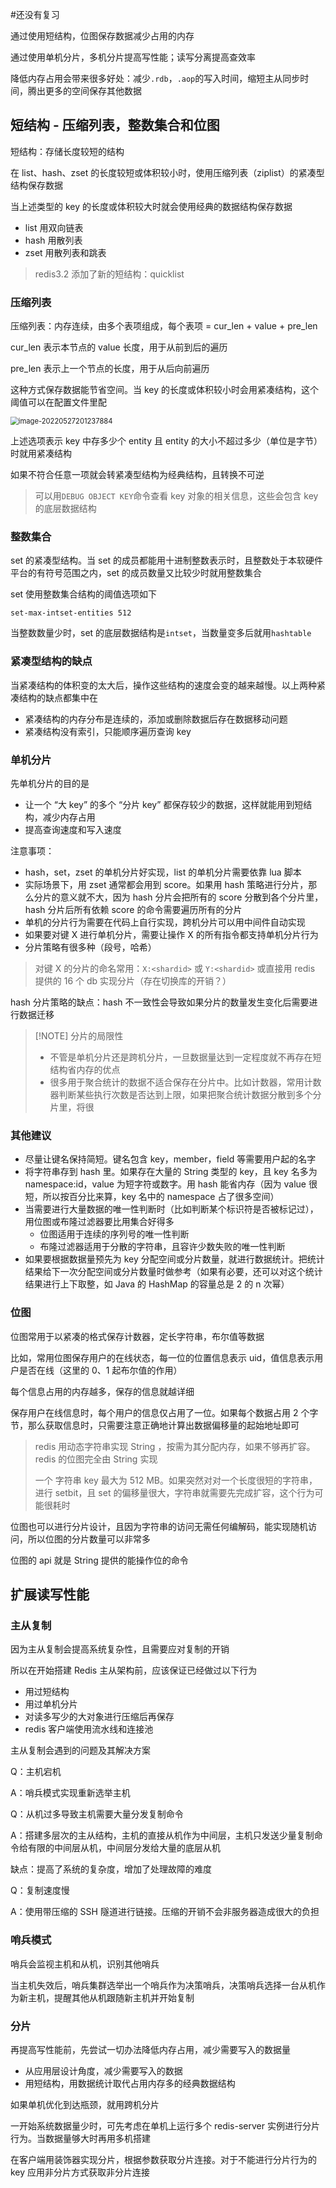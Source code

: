 #还没有复习 

通过使用短结构，位图保存数据减少占用的内存

通过使用单机分片，多机分片提高写性能；读写分离提高查效率



降低内存占用会带来很多好处：减少`.rdb`，`.aop`的写入时间，缩短主从同步时间，腾出更多的空间保存其他数据



## 短结构 - 压缩列表，整数集合和位图

短结构：存储长度较短的结构



在 list、hash、zset 的长度较短或体积较小时，使用压缩列表（ziplist）的紧凑型结构保存数据

当上述类型的 key 的长度或体积较大时就会使用经典的数据结构保存数据

- list 用双向链表
- hash 用散列表
- zset 用散列表和跳表

> redis3.2 添加了新的短结构：quicklist



### 压缩列表



压缩列表：内存连续，由多个表项组成，每个表项 = cur_len + value  + pre_len 

cur_len 表示本节点的 value 长度，用于从前到后的遍历

pre_len 表示上一个节点的长度，用于从后向前遍历

这种方式保存数据能节省空间。当 key 的长度或体积较小时会用紧凑结构，这个阈值可以在配置文件里配

<img src="https://wings-liberty.oss-cn-beijing.aliyuncs.com/note/image-20220527201237884.png" alt="image-20220527201237884" style="zoom: 80%;" />

上述选项表示 key 中存多少个 entity 且 entity 的大小不超过多少（单位是字节）时就用紧凑结构

如果不符合任意一项就会转紧凑型结构为经典结构，且转换不可逆



> 可以用`DEBUG OBJECT KEY`命令查看 key 对象的相关信息，这些会包含 key 的底层数据结构



### 整数集合

set 的紧凑型结构。当 set 的成员都能用十进制整数表示时，且整数处于本软硬件平台的有符号范围之内，set 的成员数量又比较少时就用整数集合



set 使用整数集合结构的阈值选项如下

```
set-max-intset-entities 512
```



当整数数量少时，set 的底层数据结构是`intset`，当数量变多后就用`hashtable`



### 紧凑型结构的缺点

当紧凑结构的体积变的太大后，操作这些结构的速度会变的越来越慢。以上两种紧凑结构的缺点都集中在

- 紧凑结构的内存分布是连续的，添加或删除数据后存在数据移动问题
- 紧凑结构没有索引，只能顺序遍历查询 key



### 单机分片

先单机分片的目的是

- 让一个 “大 key” 的多个 “分片 key” 都保存较少的数据，这样就能用到短结构，减少内存占用
- 提高查询速度和写入速度



注意事项：

- hash，set，zset 的单机分片好实现，list 的单机分片需要依靠 lua 脚本
- 实际场景下，用 zset 通常都会用到 score。如果用 hash 策略进行分片，那么分片的意义就不大，因为 hash 分片会把所有的 score 分散到各个分片里，hash 分片后所有依赖 score 的命令需要遍历所有的分片
- 单机的分片行为需要在代码上自行实现，跨机分片可以用中间件自动实现
- 如果要对键 X 进行单机分片，需要让操作 X 的所有指令都支持单机分片行为
- 分片策略有很多种（段号，哈希）


> 对键 X 的分片的命名常用：`X:<shardid>` 或 `Y:<shardid>`
> 或直接用 redis 提供的 16 个 db 实现分片（存在切换库的开销？）



hash 分片策略的缺点：hash 不一致性会导致如果分片的数量发生变化后需要进行数据迁移


> [!NOTE] 分片的局限性
> - 不管是单机分片还是跨机分片，一旦数据量达到一定程度就不再存在短结构省内存的优点
> - 很多用于聚合统计的数据不适合保存在分片中。比如计数器，常用计数器判断某些执行次数是否达到上限，如果把聚合统计数据分散到多个分片里，将很


### 其他建议

- 尽量让键名保持简短。键名包含 key，member，field 等需要用户起的名字
- 将字符串存到 hash 里。如果存在大量的 String 类型的 key，且 key 名多为 namespace:id，value 为短字符或数字。用 hash 能省内存（因为 value 很短，所以按百分比来算，key 名中的 namespace 占了很多空间）
- 当需要进行大量数据的唯一性判断时（比如判断某个标识符是否被标记过），用位图或布隆过滤器要比用集合好得多
  - 位图适用于连续的序列号的唯一性判断
  - 布隆过滤器适用于分散的字符串，且容许少数失败的唯一性判断
- 如果要根据数据量预先为 key 分配空间或分片数量，就进行数据统计。把统计结果给下一次分配空间或分片数量时做参考（如果有必要，还可以对这个统计结果进行上下取整，如 Java 的 HashMap 的容量总是 2 的 n 次幂）



### 位图

位图常用于以紧凑的格式保存计数器，定长字符串，布尔值等数据



比如，常用位图保存用户的在线状态，每一位的位置信息表示 uid，值信息表示用户是否在线（这里的 0、1 起布尔值的作用）



每个信息占用的内存越多，保存的信息就越详细



保存用户在线信息时，每个用户的信息仅占用了一位。如果每个数据占用 2 个字节，那么获取信息时，只需要注意正确地计算出数据偏移量的起始地址即可



> redis 用动态字符串实现 String ，按需为其分配内存，如果不够再扩容。redis 的位图完全由 String 实现
>
> 一个 字符串 key 最大为 512 MB。如果突然对对一个长度很短的字符串，进行 setbit，且 set 的偏移量很大，字符串就需要先完成扩容，这个行为可能很耗时



位图也可以进行分片设计，且因为字符串的访问无需任何编解码，能实现随机访问，所以位图的分片数量可以非常多

位图的 api 就是 String 提供的能操作位的命令



## 扩展读写性能



### 主从复制

因为主从复制会提高系统复杂性，且需要应对复制的开销

所以在开始搭建 Redis 主从架构前，应该保证已经做过以下行为

- 用过短结构
- 用过单机分片
- 对读多写少的大对象进行压缩后再保存
- redis 客户端使用流水线和连接池



主从复制会遇到的问题及其解决方案

Q：主机宕机

A：哨兵模式实现重新选举主机



Q：从机过多导致主机需要大量分发复制命令

A：搭建多层次的主从结构，主机的直接从机作为中间层，主机只发送少量复制命令给有限的中间层从机，中间层分发给大量的底层从机

缺点：提高了系统的复杂度，增加了处理故障的难度



Q：复制速度慢

A：使用带压缩的 SSH 隧道进行链接。压缩的开销不会非服务器造成很大的负担



### 哨兵模式

哨兵会监视主机和从机，识别其他哨兵

当主机失效后，哨兵集群选举出一个哨兵作为决策哨兵，决策哨兵选择一台从机作为新主机，提醒其他从机跟随新主机并开始复制



### 分片

再提高写性能前，先尝试一切办法降低内存占用，减少需要写入的数据量

- 从应用层设计角度，减少需要写入的数据
- 用短结构，用数据统计取代占用内存多的经典数据结构



如果单机优化到达瓶颈，就用跨机分片

一开始系统数据量少时，可先考虑在单机上运行多个 redis-server 实例进行分片行为。当数据量够大时再用多机搭建



在客户端用装饰器实现分片，根据参数获取分片连接。对于不能进行分片行为的 key 应用非分片方式获取非分片连接
